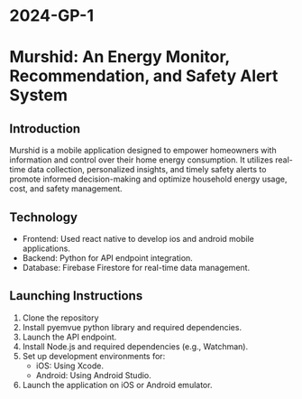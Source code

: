 # 2024-GP-1
# Murshid: An Energy Monitor, Recommendation, and Safety Alert System

## Introduction

Murshid is a mobile application designed to empower homeowners with information and control over their home energy consumption. It utilizes real-time data collection, personalized insights, and timely safety alerts to promote informed decision-making and optimize household energy usage, cost, and safety management.


## Technology 

- Frontend: Used react native to develop ios and android mobile applications. 
- Backend: Python for API endpoint integration. 
- Database: Firebase Firestore for real-time data management.


## Launching Instructions

1. Clone the repository
2. Install pyemvue python library and required dependencies.
3. Launch the API endpoint. 
4. Install Node.js and required dependencies (e.g., Watchman).
5. Set up development environments for:
   - iOS: Using Xcode.
   - Android: Using Android Studio.
6. Launch the application on iOS or Android emulator.
